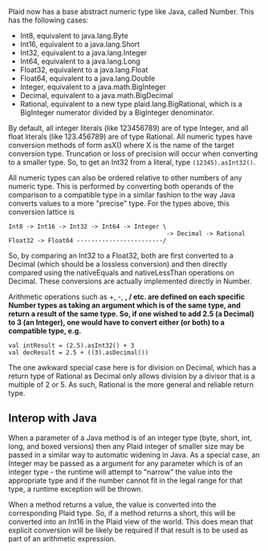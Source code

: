 Plaid now has a base abstract numeric type like Java, called Number. This has the following cases:

  * Int8, equivalent to java.lang.Byte
  * Int16, equivalent to a java.lang.Short
  * Int32, equivalent to a java.lang.Integer
  * Int64, equivalent to a java.lang.Long
  * Float32, equivalent to a java.lang.Float
  * Float64, equivalent to a java.lang.Double
  * Integer, equivalent to a java.math.BigInteger
  * Decimal, equivalent to a java.math.BigDecimal
  * Rational, equivalent to a new type plaid.lang.BigRational, which is a BigInteger numerator divided by a BigInteger denominator.

By default, all integer literals (like 123456789) are of type Integer, and all float literals (like 123.456789) are of type Rational. All numeric types have conversion methods of form asX() where X is the name of the target conversion type. Truncation or loss of precision will occur when converting to a smaller type. So, to get an Int32 from a literal, type `(12345).asInt32()`.

All numeric types can also be ordered relative to other numbers of any numeric type. This is performed by converting both operands of the comparison to a compatible type in a similar fashion to the way Java converts values to a more "precise" type. For the types above, this conversion lattice is

```
Int8 -> Int16 -> Int32 -> Int64 -> Integer \
                                            -> Decimal -> Rational                
Float32 -> Float64 ------------------------/
```

So, by comparing an Int32 to a Float32, both are first converted to a Decimal (which should be a lossless conversion) and then directly compared using the nativeEquals and nativeLessThan operations on Decimal. These conversions are actually implemented directly in Number.

Arithmetic operations such as +, -, **, / etc. are defined on each specific Number types as taking an argument which is of the same type, and return a result of the same type. So, if one wished to add 2.5 (a Decimal) to 3 (an Integer), one would have to convert either (or both) to a compatible type, e.g.**

```
val intResult = (2.5).asInt32() + 3
val decResult = 2.5 + ((3).asDecimal())
```

The one awkward special case here is for division on Decimal, which has a return type of Rational as Decimal only allows division by a divisor that is a multiple of 2 or 5. As such, Rational is the more general and reliable return type.

## Interop with Java ##

When a parameter of a Java method is of an integer type (byte, short, int, long, and boxed versions) then any Plaid integer of smaller size may be passed in a similar way to automatic widening in Java. As a special case, an Integer may be passed as a argument for any parameter which is of an integer type - the runtime will attempt to "narrow" the value into the appropriate type and if the number cannot fit in the legal range for that type, a runtime exception will be thrown.

When a method returns a value, the value is converted into the corresponding Plaid type. So, if a method returns a short, this will be converted into an Int16 in the Plaid view of the world. This does mean that explicit conversion will be likely be required if that result is to be used as part of an arithmetic expression.